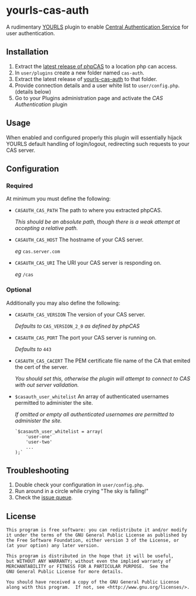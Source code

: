yourls-cas-auth
===============
A rudimentary [YOURLS](https://github.com/YOURLS/YOURLS) plugin to enable [Central Authentication Service](https://www.apereo.org/cas) for user authentication.

Installation
------------
1. Extract the [latest release of phpCAS](http://downloads.jasig.org/cas-clients/php/current/) to a location php can access.
1. In `user/plugins` create a new folder named `cas-auth`.
1. Extract the latest release of [yourls-cas-auth](https://github.com/jamac/yourls-cas-auth/archive/master.zip) to that folder.
1. Provide connection details and a user white list to `user/config.php`. (details below)
1. Go to your Plugins administration page and activate the _CAS Authentication_ plugin

Usage
-----
When enabled and configured properly this plugin will essentially hijack YOURLS default handling of login/logout, redirecting such requests to your CAS server.

Configuration
-------------

### Required

At minimum you must define the following:

-   `CASAUTH_CAS_PATH` The path to where you extracted phpCAS.

	_This should be an absolute path, though there is a weak attempt at accepting a relative path._

-   `CASAUTH_CAS_HOST` The hostname of your CAS server.

	_eg_ `cas.server.com`

-   `CASAUTH_CAS_URI` The URI your CAS server is responding on.

    _eg_ `/cas`

### Optional

Additionally you may also define the following:

-   `CASAUTH_CAS_VERSION` The version of your CAS server.

	_Defaults to_ `CAS_VERSION_2_0` _as defined by phpCAS_

-   `CASAUTH_CAS_PORT` The port your CAS server is running on.

	_Defaults to_ `443`

-   `CASAUTH_CAS_CACERT` The PEM certificate file name of the CA that emited the cert of the server.

    _You should set this, otherwise the plugin will attempt to connect to CAS with out server validation._

-   `$casauth_user_whitelist` An array of authenticated usernames permitted to administer the site.

    _If omitted or empty all authenticated usernames are permitted to administer the site._

        `$casauth_user_whitelist = array(
            'user-one'
            'user-two'
            ...
        );`

Troubleshooting
---------------
1.  Double check your configuration in `user/config.php`.
1.  Run around in a circle while crying "The sky is falling!"
1.  Check the [issue queue](https://github.com/jamac/yourls-cas-auth/issues).

License
-------

    This program is free software: you can redistribute it and/or modify
    it under the terms of the GNU General Public License as published by
    the Free Software Foundation, either version 3 of the License, or
    (at your option) any later version.

    This program is distributed in the hope that it will be useful,
    but WITHOUT ANY WARRANTY; without even the implied warranty of
    MERCHANTABILITY or FITNESS FOR A PARTICULAR PURPOSE.  See the
    GNU General Public License for more details.

    You should have received a copy of the GNU General Public License
    along with this program.  If not, see <http://www.gnu.org/licenses/>.
